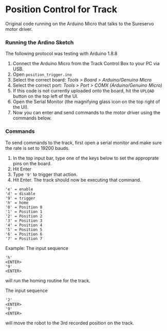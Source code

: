 # Position Control for Track
Original code running on the Arduino Micro that talks to the Sureservo motor driver.

### Running the Ardino Sketch
The following protocol was testing with Arduino 1.8.8

1. Connect the Arduino Micro from the Track Control Box to your PC via USB.
2. Open `position_trigger.ino`
3. Select the correct board: _Tools > Board > Arduino/Genuino Micro_
4. Select the correct port: _Tools > Port > COMX (Arduino/Genuino Micro)_
5. If this code is not currently uploaded onto the board, hit the `UPLOAD` button on the top left of the UI.
6. Open the Serial Monitor (the magnifying glass icon on the top right of the UI).
7. Now you can enter and send commands to the motor driver using the commands below.

### Commands
To send commands to the track, first open a serial monitor and make sure the rate is set to 19200 bauds.
1. In the top input bar, type one of the keys below to set the approprate pins on the board. 
2. Hit Enter
3. Type `'9'` to trigger that action.
4. Hit Enter. The track should now be executing that command.

```
'e' = enable
'd' = disable
'9' = trigger
'h' = home
'0' = Position 0
'1' = Position 1
'2' = Position 2
'3' = Position 3
'4' = Position 4
'5' = Position 5
'6' = Position 6
'7' = Position 7
```

Example:
The input sequence
```
'h' 
<ENTER>
'9'
<ENTER>
```
will run the homing routine for the track.

The input sequence
```
'2' 
<ENTER>
'9'
<ENTER>
```
will move the robot to the 3rd recorded position on the track.

